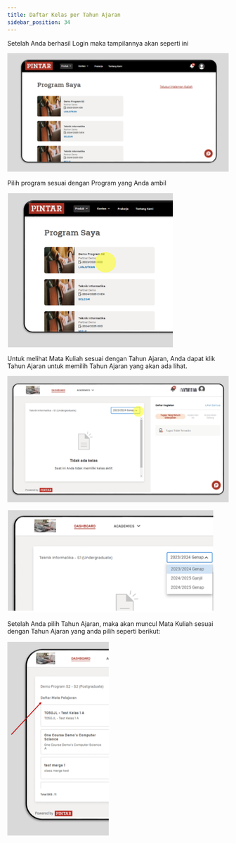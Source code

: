 ```yaml
---
title: Daftar Kelas per Tahun Ajaran
sidebar_position: 34
---
```

Setelah Anda berhasil Login maka tampilannya akan seperti ini

![](/img/view-all-class-per-academic-year-1.ind.png)

Pilih program sesuai dengan Program yang Anda ambil

![](/img/view-all-class-per-academic-year-2.ind.png)

Untuk melihat Mata Kuliah sesuai dengan Tahun Ajaran, Anda dapat klik Tahun Ajaran untuk memilih Tahun Ajaran yang akan ada lihat.

![](/img/view-all-class-per-academic-year-3.ind.png)

![](/img/view-all-class-per-academic-year-4.ind.png)

Setelah Anda pilih Tahun Ajaran, maka akan muncul Mata Kuliah sesuai dengan Tahun Ajaran yang anda pilih seperti berikut:

![](/img/view-all-class-per-academic-year-5.ind.png)
